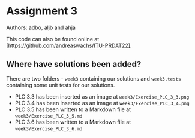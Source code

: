 # Assignment 3

Authors: adbo, aljb and ahja

This code can also be found online at [https://github.com/andreaswachs/ITU-PRDAT22].

## Where have solutions been added?

There are two folders - `week3` containing our solutions and `week3.tests` containing some unit tests for our solutions.

- PLC 3.3 has been inserted as an image at `week3/Exercise_PLC_3_3.png`
- PLC 3.4 has been inserted as an image at `week3/Exercise_PLC_3_4.png`
- PLC 3.5 has been written to a Markdown file at `week3/Exercise_PLC_3_5.md`
- PLC 3.6 has been written to a Markdown file at `week3/Exercise_PLC_3_6.md`
